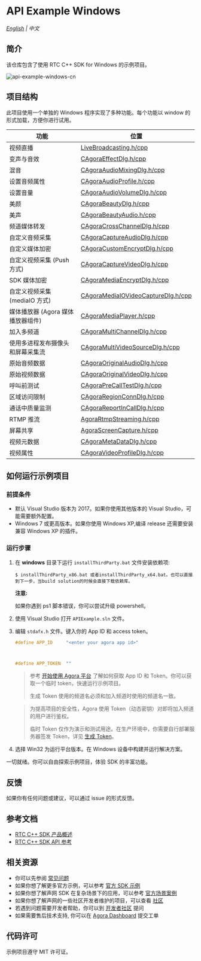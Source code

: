 # API Example Windows

_[English](README.md) | 中文_

## 简介

该仓库包含了使用 RTC C++ SDK for Windows 的示例项目。

![api-example-windows-cn](https://user-images.githubusercontent.com/10089260/120452366-bacdfc00-c3c4-11eb-8264-21cb715275c8.PNG)


## 项目结构

此项目使用一个单独的 Windows 程序实现了多种功能。每个功能以 window 的形式加载，方便你进行试用。

| 功能                              | 位置                                                                                           |
| --------------------------------- | ---------------------------------------------------------------------------------------------- |
| 视频直播                          | [LiveBroadcasting.h/cpp](./APIExample/APIExample/Basic/LiveBroadcasting)                         |
| 变声与音效                        | [CAgoraEffectDlg.h/cpp](./APIExample/APIExample/Advanced/AudioEffect)                            |
| 混音                              | [CAgoraAudioMixingDlg.h/cpp](./APIExample/APIExample/Advanced/AudioMixing)                       |
| 设置音频属性                      | [CAgoraAudioProfile.h/cpp](./APIExample/APIExample/Advanced/AudioProfile)                        |
| 设置音量                          | [CAgoraAudioVolumeDlg.h/cpp](./APIExample/APIExample/Advanced/AudioVolume)                       |
| 美颜                              | [CAgoraBeautyDlg.h/cpp](./APIExample/APIExample/Advanced/Beauty)                                 |
| 美声                              | [CAgoraBeautyAudio.h/cpp](./APIExample/APIExample/Advanced/BeautyAudio)                          |
| 频道媒体转发                      | [CAgoraCrossChannelDlg.h/cpp](./APIExample/APIExample/Advanced/CrossChannel)                     |
| 自定义音频采集                    | [CAgoraCaptureAudioDlg.h/cpp](./APIExample/APIExample/Advanced/CustomAudioCapture)               |
| 自定义媒体加密                    | [CAgoraCustomEncryptDlg.h/cpp](./APIExample/APIExample/Advanced/CustomEncrypt)                   |
| 自定义视频采集 (Push 方式)        | [CAgoraCaptureVideoDlg.h/cpp](./APIExample/APIExample/Advanced/CustomVideoCapture)               |
| SDK 媒体加密                      | [CAgoraMediaEncryptDlg.h/cpp](./APIExample/APIExample/Advanced/MediaEncrypt)                     |
| 自定义视频采集 (mediaIO 方式)     | [CAgoraMediaIOVideoCaptureDlg.h/cpp](./APIExample/APIExample/Advanced/MediaIOCustomVideoCaptrue) |
| 媒体播放器 (Agora 媒体播放器组件) | [CAgoraMediaPlayer.h/cpp](./APIExample/APIExample/Advanced/MediaPlayer)                          |
| 加入多频道                        | [CAgoraMultiChannelDlg.h/cpp](./APIExample/APIExample/Advanced/MultiChannel)                     |
| 使用多进程发布摄像头和屏幕采集流  | [CAgoraMultiVideoSourceDlg.h/cpp](./APIExample/APIExample/Advanced/MultiVideoSource)             |
| 原始音频数据                      | [CAgoraOriginalAudioDlg.h/cpp](./APIExample/APIExample/Advanced/OriginalAudio)                   |
| 原始视频数据                      | [CAgoraOriginalVideoDlg.h/cpp](./APIExample/APIExample/Advanced/OriginalVideo)                   |
| 呼叫前测试                        | [CAgoraPreCallTestDlg.h/cpp](./APIExample/APIExample/Advanced/PreCallTest)                       |
| 区域访问限制                      | [CAgoraRegionConnDlg.h/cpp](./APIExample/APIExample/Advanced/RegionConn)                         |
| 通话中质量监测                    | [CAgoraReportInCallDlg.h/cpp](./APIExample/APIExample/Advanced/ReportInCall)                     |
| RTMP 推流                         | [AgoraRtmpStreaming.h/cpp](./APIExample/APIExample/Advanced/RTMPStream)                          |
| 屏幕共享                          | [AgoraScreenCapture.h/cpp](./APIExample/APIExample/Advanced/ScreenShare)                         |
| 视频元数据                        | [CAgoraMetaDataDlg.h/cpp](./APIExample/APIExample/Advanced/VideoMetadata)                        |
| 视频属性                          | [CAgoraVideoProfileDlg.h/cpp](./APIExample/APIExample/Advanced/VideoProfile)                     |

## 如何运行示例项目

### 前提条件

- 默认 Visual Studio 版本为 2017。如果你使用其他版本的 Visual Studio，可能需要额外配置。
- Windows 7 或更高版本。如果你使用 Windows XP,编译 release 还需要安装兼容 Windows XP 的插件。

### 运行步骤

1. 在 **windows** 目录下运行 `installThirdParty.bat` 文件安装依赖项:

   ```shell
   $ installThirdParty_x86.bat 或者installThirdParty_x64.bat。也可以直接到下一步，当build solution的时候会直接下载依赖库。
   ```

   **注意:**

   如果你遇到 ps1 脚本错误，你可以尝试升级 powershell。

2. 使用 Visual Studio 打开 `APIExample.sln` 文件。
3. 编辑 `stdafx.h` 文件。键入你的 App ID 和 access token。

   ```c++
   #define APP_ID     "<enter your agora app id>"



   #define APP_TOKEN  ""
   ```

   > 参考 [开始使用 Agora 平台](https://docs.agora.io/cn/Agora%20Platform/get_appid_token) 了解如何获取 App ID 和 Token。你可以获取一个临时 token，快速运行示例项目。
   >
   > 生成 Token 使用的频道名必须和加入频道时使用的频道名一致。

   > 为提高项目的安全性，Agora 使用 Token（动态密钥）对即将加入频道的用户进行鉴权。
   >
   > 临时 Token 仅作为演示和测试用途。在生产环境中，你需要自行部署服务器签发 Token，详见 [生成 Token](https://docs.agora.io/cn/Interactive%20Broadcast/token_server)。

4. 选择 Win32 为运行平台版本。在 Windows 设备中构建并运行解决方案。

一切就绪。你可以自由探索示例项目，体验 SDK 的丰富功能。

## 反馈

如果你有任何问题或建议，可以通过 issue 的形式反馈。

## 参考文档

- [RTC C++ SDK 产品概述](https://docs.agora.io/cn/Interactive%20Broadcast/product_live?platform=Windows)
- [RTC C++ SDK API 参考](https://docs.agora.io/cn/Interactive%20Broadcast/API%20Reference/cpp/index.html)

## 相关资源

- 你可以先参阅 [常见问题](https://docs.agora.io/cn/faq)
- 如果你想了解更多官方示例，可以参考 [官方 SDK 示例](https://github.com/AgoraIO)
- 如果你想了解声网 SDK 在复杂场景下的应用，可以参考 [官方场景案例](https://github.com/AgoraIO-usecase)
- 如果你想了解声网的一些社区开发者维护的项目，可以查看 [社区](https://github.com/AgoraIO-Community)
- 若遇到问题需要开发者帮助，你可以到 [开发者社区](https://rtcdeveloper.com/) 提问
- 如果需要售后技术支持, 你可以在 [Agora Dashboard](https://dashboard.agora.io) 提交工单

## 代码许可

示例项目遵守 MIT 许可证。
